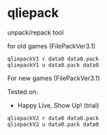 # qliepack
unpack/repack tool

for old games (FilePackVer3.1)
```
qliepackV1 r data0 data0.pack
qliepackV1 u data0.pack data0
```

For new games (FilePackVer3.1)

Tested on:
- Happy Live, Show Up! (trial)

```
qliepackV2 r data0 data0.pack
qliepackV2 u data0.pack data0
```

